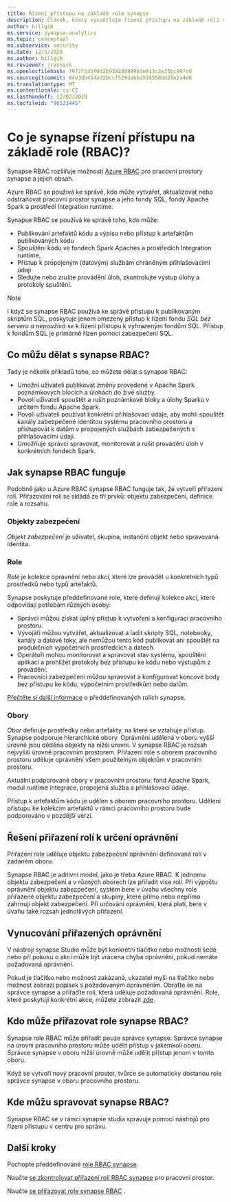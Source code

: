 ```yaml
---
title: Řízení přístupu na základě role synapse
description: Článek, který vysvětluje řízení přístupu na základě rolí ve službě Azure synapse Analytics
author: billgib
ms.service: synapse-analytics
ms.topic: conceptual
ms.subservice: security
ms.date: 12/1/2020
ms.author: billgib
ms.reviewer: jrasnick
ms.openlocfilehash: 7972f34bf0d2b93828899903e013c2e35bc997c0
ms.sourcegitcommit: 84e3db454ad2bccf529dabba518558bd28e2a4e6
ms.translationtype: MT
ms.contentlocale: cs-CZ
ms.lasthandoff: 12/02/2020
ms.locfileid: "96523445"
---
```

# <a name="what-is-synapse-role-based-access-control-rbac"></a>Co je synapse řízení přístupu na základě role (RBAC)?

Synapse RBAC rozšiřuje možnosti [Azure RBAC](https://docs.microsoft.com/azure/role-based-access-control/overview) pro pracovní prostory synapse a jejich obsah. 

Azure RBAC se používá ke správě, kdo může vytvářet, aktualizovat nebo odstraňovat pracovní prostor synapse a jeho fondy SQL, fondy Apache Spark a prostředí Integration runtime.

Synapse RBAC se používá ke správě toho, kdo může:
- Publikování artefaktů kódu a výpisu nebo přístup k artefaktům publikovaných kódu 
- Spouštění kódu ve fondech Spark Apaches a prostředích Integration runtime,
- Přístup k propojeným (datovým) službám chráněným přihlašovacími údaji 
- Sledujte nebo zrušte provádění úloh, zkontrolujte výstup úlohy a protokoly spuštění.  

>[!Note]
>I když se synapse RBAC používá ke správě přístupu k publikovaným skriptům SQL, poskytuje jenom omezený přístup k řízení fondu _SQL bez serveru a nepoužívá se_ k řízení přístupu k vyhrazeným fondům SQL.  Přístup k fondům SQL je primárně řízen pomocí zabezpečení SQL.

## <a name="what-can-i-do-with-synapse-rbac"></a>Co můžu dělat s synapse RBAC?

Tady je několik příkladů toho, co můžete dělat s synapse RBAC:
  - Umožní uživateli publikovat změny provedené v Apache Spark poznámkových blocích a úlohách do živé služby.
  - Povolí uživateli spouštět a rušit poznámkové bloky a úlohy Sparku v určitém fondu Apache Spark.
  - Povolí uživateli používat konkrétní přihlašovací údaje, aby mohli spouštět kanály zabezpečené identitou systému pracovního prostoru a přistupovat k datům v propojených službách zabezpečených s přihlašovacími údaji. 
  - Umožňuje správci spravovat, monitorovat a rušit provádění úloh v konkrétních fondech Spark.    

## <a name="how-synapse-rbac-works"></a>Jak synapse RBAC funguje
Podobně jako u Azure RBAC synapse RBAC funguje tak, že vytvoří přiřazení rolí. Přiřazování rolí se skládá ze tří prvků: objektu zabezpečení, definice role a rozsahu.  

### <a name="security-principals"></a>Objekty zabezpečení

_Objekt zabezpečení_ je uživatel, skupina, instanční objekt nebo spravovaná identita.

### <a name="roles"></a>Role
 
_Role_ je kolekce oprávnění nebo akcí, které lze provádět u konkrétních typů prostředků nebo typů artefaktů.

Synapse poskytuje předdefinované role, které definují kolekce akcí, které odpovídají potřebám různých osoby:
- Správci můžou získat úplný přístup k vytvoření a konfiguraci pracovního prostoru. 
- Vývojáři můžou vytvářet, aktualizovat a ladit skripty SQL, notebooky, kanály a datové toky, ale nemůžou tento kód publikovat ani spouštět na produkčních výpočetních prostředcích a datech.
- Operátoři mohou monitorovat a spravovat stav systému, spouštění aplikací a prohlížet protokoly bez přístupu ke kódu nebo výstupům z provádění.
- Pracovníci zabezpečení můžou spravovat a konfigurovat koncové body bez přístupu ke kódu, výpočetním prostředkům nebo datům.

[Přečtěte si další informace](./synapse-workspace-synapse-rbac-roles.md) o předdefinovaných rolích synapse. 

### <a name="scopes"></a>Obory

_Obor_ definuje prostředky nebo artefakty, na které se vztahuje přístup.  Synapse podporuje hierarchické obory.  Oprávnění udělená v oboru vyšší úrovně jsou děděna objekty na nižší úrovni.  V synapse RBAC je rozsah nejvyšší úrovně pracovním prostorem.  Přiřazení role s oborem pracovního prostoru uděluje oprávnění všem použitelným objektům v pracovním prostoru.  

Aktuální podporované obory v pracovním prostoru: fond Apache Spark, modul runtime integrace, propojená služba a přihlašovací údaje. 

Přístup k artefaktům kódu je udělen s oborem pracovního prostoru.  Udělení přístupu ke kolekcím artefaktů v rámci pracovního prostoru bude podporováno v pozdější verzi.

## <a name="resolving-role-assignments-to-determine-permissions"></a>Řešení přiřazení rolí k určení oprávnění

Přiřazení role uděluje objektu zabezpečení oprávnění definovaná rolí v zadaném oboru.

Synapse RBAC je aditivní model, jako je třeba Azure RBAC. K jednomu objektu zabezpečení a v různých oborech lze přiřadit více rolí. Při výpočtu oprávnění objektu zabezpečení, systém bere v úvahu všechny role přiřazené objektu zabezpečení a skupiny, které přímo nebo nepřímo zahrnují objekt zabezpečení.  Při určování oprávnění, která platí, bere v úvahu také rozsah jednotlivých přiřazení.  

## <a name="enforcing-assigned-permissions"></a>Vynucování přiřazených oprávnění

V nástroji synapse Studio může být konkrétní tlačítko nebo možnosti šedé nebo při pokusu o akci může být vrácena chyba oprávnění, pokud nemáte požadovaná oprávnění. 

Pokud je tlačítko nebo možnost zakázaná, ukazatel myši na tlačítko nebo možnost zobrazí popisek s požadovaným oprávněním.  Obraťte se na správce synapse a přiřaďte roli, která uděluje požadovaná oprávnění. Role, které poskytují konkrétní akce, můžete zobrazit [zde](./synapse-workspace-synapse-rbac-roles.md).

## <a name="who-can-assign-synapse-rbac-roles"></a>Kdo může přiřazovat role synapse RBAC?

Synapse role RBAC může přiřadit pouze správce synapse.  Správce synapse na úrovni pracovního prostoru může udělit přístup v jakémkoli oboru.  Správce synapse v oboru nižší úrovně může udělit přístup jenom v tomto oboru. 

Když se vytvoří nový pracovní prostor, tvůrce se automaticky dostanou role správce synapse v oboru pracovního prostoru.   

## <a name="where-do-i-manage-synapse-rbac"></a>Kde můžu spravovat synapse RBAC?

Synapse RBAC se v rámci synapse studia spravuje pomocí nástrojů pro řízení přístupu v centru pro správu. 

## <a name="next-steps"></a>Další kroky

Pochopte předdefinované [role RBAC synapse](./synapse-workspace-synapse-rbac-roles.md).

Naučte [se zkontrolovat přiřazení rolí RBAC synapse](./how-to-review-synapse-rbac-role-assignments.md) pro pracovní prostor.

Naučte [se přiřazovat role synapse RBAC](./how-to-manage-synapse-rbac-role-assignments.md) .